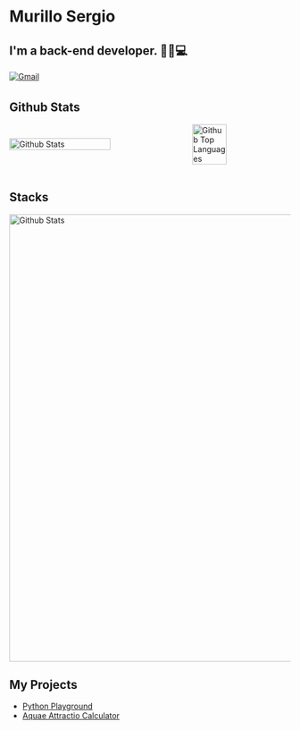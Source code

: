 # Murillo Sergio   
## I'm a back-end developer. 👨‍💻💻
  
<a href='mailto:murillosnds@gmail.com' target="_blank">
<img alt='Gmail' src='https://img.shields.io/badge/EMAIL-100000?style=for-the-badge&logo=&logoColor=white&labelColor=black&color=black' style="margin-bottom: 5px;" />
</a>
    
## Github Stats  
<div style="display: flex; flex-direction: row; justify-content: space-between; align-items: center;">
  <img src="https://github-readme-stats.vercel.app/api?username=murillosnds&show_icons=true&hide_border=true&hide=contribs,prs&cache_seconds=86400&theme=react" alt="Github Stats" width="60%">
  <img src="https://github-readme-stats.vercel.app/api/top-langs/?username=murillosnds&hide_border=true&layout=compact&theme=react" alt="Github Top Languages" width="35%">
</div>

<br/>

## Stacks
<div style="display: flex;
  flex-direction: row;
  justify-content: space-between;
  align-items: center;">
  
<img src="https://skillicons.dev/icons?i=py,flask,mysql,nodejs,django,html,css,js,git&theme=dark" alt="Github Stats" width="800px" />

</div>


## My Projects 

- [Python Playground](https://github.com/murillosnds/python-playground)
- [Aquae Attractio Calculator](https://github.com/murillosnds/Aquae-Attractio-Calculator)


  

<br/>  


  

<br/>  


<br />
